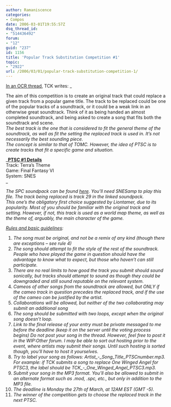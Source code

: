```yaml
---
author: Ramaniscence
categories:
- Compos
date: 2006-03-01T19:55:57Z
dsq_thread_id:
- "514436492"
forum:
- "12"
guid: "237"
id: 1156
title: 'Popular Track Substitution Competition #1'
topic:
- "2922"
url: /2006/03/01/popular-track-substitution-competition-1/
---
```


[In an OCR thread](http://www.ocremix.org/phpBB2/viewtopic.php?t=78390), TCK writes: _</p> 

<div>
  The aim of this competition is to create an original track that could replace a given track from a popular game title. The track to be replaced could be one of the popular tracks of a soundtrack, or it could be a weak link in an otherwise great soundtrack. Think of it as being handed an almost completed soundtrack, and being asked to create a song that fits both the soundtrack and scene.
</div>

</em>

<div>
  <em>The best track is the one that is considered to fit the general theme of the soundtrack, as well as fit the setting the replaced track is used in. It&#8217;s not necessarily the best sounding piece.</em>
</div>



<div>
  <em>The concept is similar to that of TOMC. However, the idea of PTSC is to create tracks that fit a specific game and situation. </em>
</div>

_<u>**PTSC #1 Details** </u>  
Track: Terra&#8217;s Theme   
Game: Final Fantasy VI   
System: SNES   
_ 

<div>
  <em>The SPC soundpack can be found </em><a href="http://www.ocremix.org/songs/original/Final_Fantasy6.rsn"><em>here</em></a><em>. You&#8217;ll need SNESamp to play this file. The track being replaced is track 29 in the linked soundpack. </em>
</div>



<div>
  <em>This one&#8217;s the obligatory first choice suggested by Liontamer, due to its popularity. Most of you should be familiar with the original track and setting. However, if not, this track is used as a world map theme, as well as the theme of, arguably, the main character of the game. </em>
</div>

_<u>Rules and basic guidelines</u>:_ 

  1. _The song must be original, and not be a remix of any kind (though there are exceptions &#8211; see rule 4)_ 
  2. _The song should attempt to fit the style of the rest of the soundtrack. People who have played the game in question should have the advantage to know what to expect, but those who haven&#8217;t can still participate._ 
  3. _There are no real limits to how good the track you submit should sound sonically, but tracks should attempt to sound as though they could be downgraded and still sound reputable on the relevant system._ 
  4. _Cameos of other songs from the soundtrack are allowed, but ONLY if the cameo track in question precedes the replaced track, and if the use of the cameo can be justified by the artist._ 
  5. _Collaborations will be allowed, but neither of the two collaborating may submit an additional song_ 
  6. _The song should be submitted with two loops, except when the original song doesn&#8217;t loop._ 
  7. _Link to the final release of your entry must be private messaged to me before the deadline (keep it on the server until the voting process begins) Do not post your song in the thread. However, feel free to post it in the WIP:Other forum. I may be able to sort out hosting prior to the event, where artists may submit their songs. Until such hosting is sorted though, you&#8217;ll have to host it yourselves._ 
  8. _Try to label your song as follows: Artist\_-\_Song\_Title\_PTSCnumber.mp3. For example: if TCK submits a song to replace One Winged Angel for PTSC3, the label should be TCK\_-\_One\_Winged\_Angel_PTSC3.mp3._ 
  9. _Submit your song in the MP3 format. You&#8217;ll also be allowed to submit in an alternate format such as .mod, .spc, etc., but only in addition to the MP3 file._ 
 10. _The deadline is Monday the 27th of March, at 12AM EST (GMT -5)._ 
 11. _The winner of the competition gets to choose the replaced track in the next PTSC._